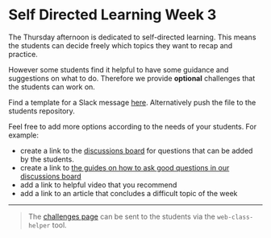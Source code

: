 # Self Directed Learning Week 3

The Thursday afternoon is dedicated to self-directed learning. This means the students can decide freely which topics they want to recap and practice.

However some students find it helpful to have some guidance and suggestions on what to do. Therefore we provide **optional** challenges that the students can work on.

Find a template for a Slack message [here](self-directed-learning-week-3.md). Alternatively push the file to the students repository.

Feel free to add more options according to the needs of your students.
For example:

- create a link to the [discussions board](https://github.com/orgs/neuefische/discussions/categories/web-self-directed-learning) for questions that can be added by the students.
- create a link to [the guides on how to ask good questions in our discussions board](https://github.com/neuefische/questions/wiki)
- add a link to helpful video that you recommend
- add a link to an article that concludes a difficult topic of the week

---

> The [challenges page](challenges-self-directed-learning-week-3.md) can be sent to the students via the `web-class-helper` tool.
